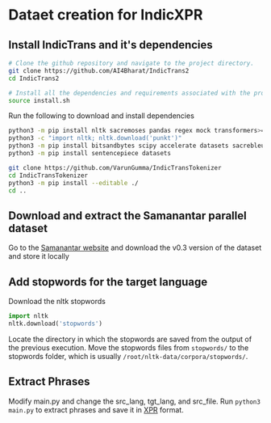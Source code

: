 # Dataet creation for IndicXPR

## Install IndicTrans and it's dependencies 

```bash
# Clone the github repository and navigate to the project directory.
git clone https://github.com/AI4Bharat/IndicTrans2
cd IndicTrans2

# Install all the dependencies and requirements associated with the project.
source install.sh
```

Run the following to download and install dependencies

```bash
python3 -m pip install nltk sacremoses pandas regex mock transformers>=4.33.2 mosestokenizer
python3 -c "import nltk; nltk.download('punkt')"
python3 -m pip install bitsandbytes scipy accelerate datasets sacrebleu
python3 -m pip install sentencepiece datasets

git clone https://github.com/VarunGumma/IndicTransTokenizer
cd IndicTransTokenizer
python3 -m pip install --editable ./
cd ..
```

## Download and extract the Samanantar parallel dataset

Go to the [Samanantar website](https://ai4bharat.iitm.ac.in//samanantar/) and download the v0.3 version of the dataset and store it locally

## Add stopwords for the target language

Download the nltk stopwords

```py
import nltk
nltk.download('stopwords')
```

Locate the directory in which the stopwords are saved from the output of the previous execution. Move the stopwords files from `stopwords/` to the stopwords folder, which is usually `/root/nltk-data/corpora/stopwords/`.

## Extract Phrases
Modify main.py and change the src_lang, tgt_lang, and src_file. Run `python3 main.py` to extract phrases and save it in [XPR](https://github.com/cwszz/XPR/) format.

